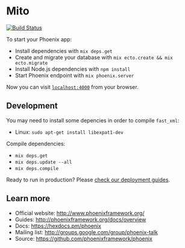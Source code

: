 # Mito

[![Build Status](https://travis-ci.org/victorpre/mito.svg?branch=master)](https://travis-ci.org/victorpre/mito)

To start your Phoenix app:

  * Install dependencies with `mix deps.get`
  * Create and migrate your database with `mix ecto.create && mix ecto.migrate`
  * Install Node.js dependencies with `npm install`
  * Start Phoenix endpoint with `mix phoenix.server`


Now you can visit [`localhost:4000`](http://localhost:4000) from your browser.

##  Development

You may need to install some depencies in order to compile `fast_xml`:

  * Linux: `sudo apt-get install libexpat1-dev`

  Compile dependencies:

  * `mix deps.get`
  * `mix deps.update --all`
  * `mix deps.compile`


Ready to run in production? Please [check our deployment guides](http://www.phoenixframework.org/docs/deployment).

## Learn more

  * Official website: http://www.phoenixframework.org/
  * Guides: http://phoenixframework.org/docs/overview
  * Docs: https://hexdocs.pm/phoenix
  * Mailing list: http://groups.google.com/group/phoenix-talk
  * Source: https://github.com/phoenixframework/phoenix
